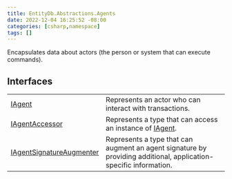 ```yaml
---
title: EntityDb.Abstractions.Agents
date: 2022-12-04 16:25:52 -08:00
categories: [csharp,namespace]
tags: []
---
```



Encapsulates data about actors (the person or system that can execute commands).

## Interfaces
<table><tr><td><!--/posts/csharp.member.entitydb.abstractions.agents.iagent/--><a href='#'>IAgent</a></td><td>
Represents an actor who can interact with transactions.
</td></tr><tr><td><!--/posts/csharp.member.entitydb.abstractions.agents.iagentaccessor/--><a href='#'>IAgentAccessor</a></td><td>
Represents a type that can access an instance of <!--/posts/csharp.member.entitydb.abstractions.agents.iagent/--><a href='#'>IAgent</a>.
</td></tr><tr><td><!--/posts/csharp.member.entitydb.abstractions.agents.iagentsignatureaugmenter/--><a href='#'>IAgentSignatureAugmenter</a></td><td>
Represents a type that can augment an agent signature by
providing additional, application-specific information.
</td></tr></table>
